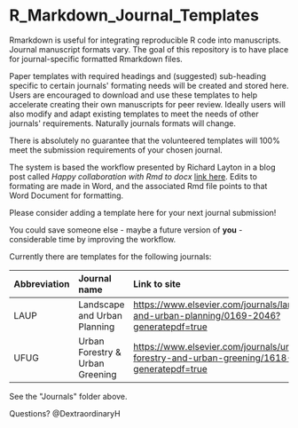 # R_Markdown_Journal_Templates
Rmarkdown is useful for integrating reproducible R code into manuscripts. Journal manuscript formats vary. The goal of this repository is to have place for journal-specific formatted Rmarkdown files.

Paper templates with required headings and (suggested) sub-heading specific to certain journals' formating needs will be created and stored here. Users are encouraged to download and use these templates to help accelerate creating their own manuscripts for peer review. Ideally users will also modify and adapt existing templates to meet the needs of other journals' requirements. Naturally journals formats will change.

There is absolutely no guarantee that the volunteered templates will 100% meet the submission requirements of your chosen journal.

The system is based the workflow presented by Richard Layton in a blog post called *Happy collaboration with Rmd to docx*  [link here](https://rmarkdown.rstudio.com/articles_docx.html). Edits to formating are made in Word, and the associated Rmd file points to that Word Document for formatting.

Please consider adding a template here for your next journal submission!

You could save someone else - maybe a future version of **you** - considerable time by improving the workflow.

Currently there are templates for the following journals:

| Abbreviation | Journal name | Link to site |
| :--- | :--- | :--- |
| LAUP | Landscape and Urban Planning | https://www.elsevier.com/journals/landscape-and-urban-planning/0169-2046?generatepdf=true |
| UFUG | Urban Forestry & Urban Greening | https://www.elsevier.com/journals/urban-forestry-and-urban-greening/1618-8667?generatepdf=true |

See the "Journals" folder above.

Questions? @DextraordinaryH
